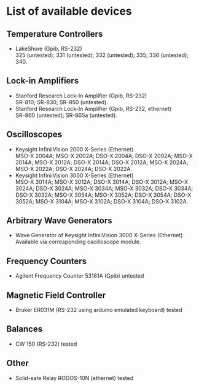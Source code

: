 # List of available devices

## Temperature Controllers
- LakeShore (Gpib, RS-232)<br/>
325 (untested); 331 (untested); 332 (untested); 335; 336 (untested); 340.

## Lock-in Amplifiers
- Stanford Research Lock-In Amplifier (Gpib, RS-232)<br/>
SR-810; SR-830; SR-850 (untested).
- Stanford Research Lock-In Amplifier (Gpib, RS-232, ethernet)<br/>
SR-860 (untested); SR-865a (untested).

## Oscilloscopes
- Keysight InfiniiVision 2000 X-Series (Ethernet)<br/>
MSO-X 2004A; MSO-X 2002A; DSO-X 2004A; DSO-X 2002A; MSO-X 2014A; MSO-X 2012A; DSO-X 2014A; DSO-X 2012A; MSO-X 2024A; MSO-X 2022A; DSO-X 2024A; DSO-X 2022A.
- Keysight InfiniiVision 3000 X-Series (Ethernet)<br/>
MSO-X 3014A; MSO-X 3012A; DSO-X 3014A; DSO-X 3012A; MSO-X 3024A; DSO-X 3024A; MSO-X 3034A; MSO-X 3032A; DSO-X 3034A; DSO-X 3032A; MSO-X 3054A; MSO-X 3052A; DSO-X 3054A; DSO-X 3052A; MSO-X 3104A; MSO-X 3102A; DSO-X 3104A; DSO-X 3102A.

## Arbitrary Wave Generators
- Wave Generator of Keysight InfiniiVision 3000 X-Series (Ethernet)<br/>
Available via corresponding oscilloscope module.

## Frequency Counters
- Agilent Frequency Counter 53181A (Gpib) untested

## Magnetic Field Controller
- Bruker ER031M (RS-232 using arduino emulated keyboard) tested

## Balances
- CW 150 (RS-232) tested

## Other
- Solid-sate Relay RODOS-10N (ethernet) tested


